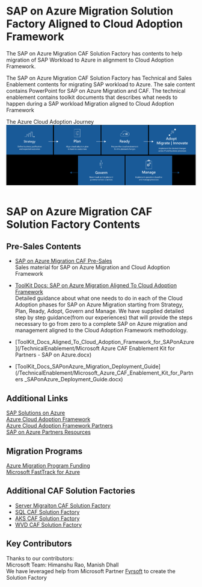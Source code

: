 # SAP on Azure Migration Solution Factory Aligned to Cloud Adoption Framework # 
The SAP on Azure Migration CAF Solution Factory has contents to help migration of SAP Workload to Azure in alignment to Cloud Adoption Framework. 

The SAP on Azure Migration CAF Solution Factory has Technical and Sales Enablement contents for migrating SAP workload to Azure. The sale content contains PowerPoint for SAP on Azure Migration and CAF. The technical enablement contains toolkit documents that describes what needs to happen during a SAP workload Migration aligned to Cloud Adoption Framework  

 The Azure Cloud Adoption Journey
 ![CAF](/CAF.png)

# SAP on Azure Migration CAF Solution Factory Contents

## Pre-Sales Contents    
 * [SAP on Azure Migration CAF Pre-Sales](/SalesEnablement/)   
   Sales material for SAP on Azure Migration and Cloud Adoption Framework

* [ToolKit Docs: SAP on Azure Migration Aligned To Cloud Adoption Framework](/TechnicalEnablement)  
   Detailed guidance about what one needs to do in each of the Cloud Adoption phases for SAP on Azure Migration starting from Strategy, Plan, Ready, Adopt, Govern and Manage. We have supplied detailed step by step guidance(from our experiences) that will provide the steps necessary to go from zero to a complete SAP on Azure migration and management aligned to the Cloud Adoption Framework methodology.
 *   [ToolKit_Docs_Aligned_To_Cloud_Adoption_Framework_for_SAPonAzure](/TechnicalEnablement/Microsoft Azure CAF Enablement Kit for Partners - SAP on Azure.docx)
 *   [ToolKit_Docs_SAPonAzure_Migration_Deployment_Guide](/TechnicalEnablement/Microsoft_Azure_CAF_Enablement_Kit_for_Partners _SAPonAzure_Deployment_Guide.docx)  
    
## Additional Links
 [SAP Solutions on Azure](https://azure.microsoft.com/en-us/solutions/sap/)  
 [Azure Cloud Adoption Framework](https://www.microsoft.com/azure/partners/b/enable/cloud-adoption-framework)  
 [Azure Cloud Adoption Framework Partners](https://www.microsoft.com/azure/partners/adopt?filters=all)  
 [SAP on Azure Partners Resources](https://azure.microsoft.com/en-us/solutions/sap/partners/)  

## Migration Programs  
 [Azure Migration Program Funding](https://azure.microsoft.com/en-us/migration/migration-program)   
 [Microsoft FastTrack for Azure](https://azure.microsoft.com/en-us/programs/azure-fasttrack)  

 ## Additional CAF Solution Factories
 * [Server Migraiton CAF Solution Factory](https://github.com/Azure/ServerMigration_CAF_SolutionFactory)
 * [SQL CAF Solution Factory](https://github.com/Azure/SQL_CAF_SolutionFactory)
 * [AKS CAF Solution Factory](https://github.com/Azure/AKS_CAF_SolutionFactory)
 * [WVD CAF Solution Factory](https://github.com/Azure/CAF_WVD_SolutionFactory)

## Key Contributors  
Thanks to our contributors:  
Microsoft Team: Himanshu Rao, Manish Dhall    
We have leveraged help from Microsoft Partner [Fyrsoft](https://www.fyrsoft.com/) to create the Solution Factory   
